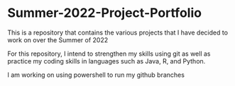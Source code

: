 # Summer-2022-Project-Portfolio
This is a repository that contains the various projects that I have decided to work on over the Summer of 2022

For this repository, I intend to strengthen my skills using git as well as practice my coding skills in languages such as Java, R, and Python.

I am working on using powershell to run my github branches
